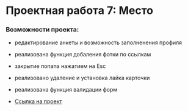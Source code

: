 # Проектная работа 7: Место

### Возможности проекта:

* редактирование анкеты и возможность заполненения профиля
* реализована функция добаления фотки по ссылкам
* закрытие попапа нажатием на Esc
* реализовано удаление и установка лайка карточки
* реализована функция валидации форм

* [Ссылка на проект](https://zaxarovfrontend.github.io/mesto/)


